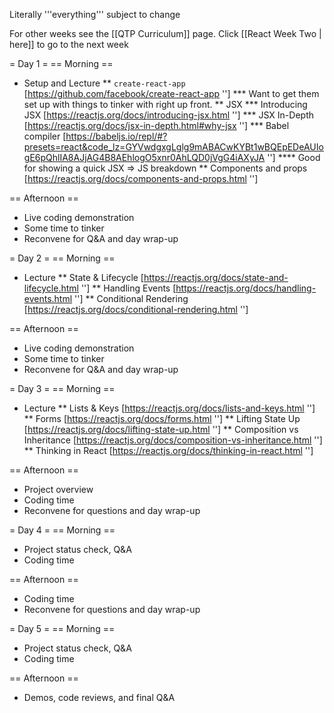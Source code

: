 
Literally '''everything''' subject to change

For other weeks see the [[QTP Curriculum]] page. Click [[React Week Two | here]] to go to the next week


= Day 1 =
== Morning ==
* Setup and Lecture
** <code>create-react-app</code> [https://github.com/facebook/create-react-app '']
*** Want to get them set up with things to tinker with right up front.
** JSX
*** Introducing JSX [https://reactjs.org/docs/introducing-jsx.html '']
*** JSX In-Depth [https://reactjs.org/docs/jsx-in-depth.html#why-jsx '']
*** Babel compiler [https://babeljs.io/repl/#?presets=react&code_lz=GYVwdgxgLglg9mABACwKYBt1wBQEpEDeAUIogE6pQhlIA8AJjAG4B8AEhlogO5xnr0AhLQD0jVgG4iAXyJA '']
**** Good for showing a quick JSX => JS breakdown
** Components and props [https://reactjs.org/docs/components-and-props.html '']

== Afternoon ==
* Live coding demonstration
* Some time to tinker
* Reconvene for Q&A and day wrap-up



= Day 2 =
== Morning ==
* Lecture
** State & Lifecycle [https://reactjs.org/docs/state-and-lifecycle.html '']
** Handling Events [https://reactjs.org/docs/handling-events.html '']
** Conditional Rendering [https://reactjs.org/docs/conditional-rendering.html '']

== Afternoon ==
* Live coding demonstration
* Some time to tinker
* Reconvene for Q&A and day wrap-up



= Day 3 =
== Morning ==
* Lecture
** Lists & Keys [https://reactjs.org/docs/lists-and-keys.html '']
** Forms [https://reactjs.org/docs/forms.html '']
** Lifting State Up [https://reactjs.org/docs/lifting-state-up.html '']
** Composition vs Inheritance [https://reactjs.org/docs/composition-vs-inheritance.html '']
** Thinking in React [https://reactjs.org/docs/thinking-in-react.html '']

== Afternoon ==
* Project overview
* Coding time
* Reconvene for questions and day wrap-up



= Day 4 =
== Morning ==
* Project status check, Q&A
* Coding time

== Afternoon ==
* Coding time
* Reconvene for questions and day wrap-up



= Day 5 =
== Morning ==
* Project status check, Q&A
* Coding time

== Afternoon ==
* Demos, code reviews, and final Q&A
